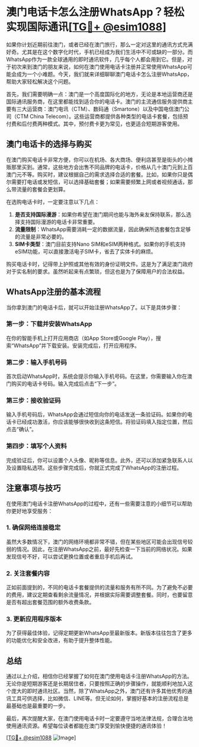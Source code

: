 # 澳门电话卡怎么注册WhatsApp？轻松实现国际通讯[[TG💪+ @esim1088](https://t.me/s/esim1088)]

如果你计划近期前往澳门，或者已经在澳门旅行，那么一定对这里的通讯方式充满好奇。尤其是在这个数字化时代，手机已经成为我们生活中不可或缺的一部分。而WhatsApp作为一款全球通用的即时通讯软件，几乎每个人都会用到它。但是，对于初次来到澳门的朋友来说，如何在澳门使用电话卡注册并正常使用WhatsApp可能会成为一个小难题。今天，我们就来详细聊聊澳门电话卡怎么注册WhatsApp，帮助大家轻松解决这个问题。

首先，我们需要明确一点：澳门是一个高度国际化的地方，无论是本地运营商还是国际通讯服务商，在这里都能找到适合你的电话卡。澳门的主流通信服务提供商主要有三大运营商：澳门电讯（CTM）、数码通（Smartone）以及中国电信澳门公司（CTM China Telecom）。这些运营商都提供各种类型的电话卡套餐，包括预付费和后付费两种模式。其中，预付费卡更为常见，也更适合短期游客使用。

## 澳门电话卡的选择与购买

在澳门购买电话卡非常方便，你可以在机场、各大商场、便利店甚至是街头的小摊贩那里买到。通常，这些地方会出售不同品牌的电话卡，价格从几十澳门元到上百澳门元不等。购买时，建议根据自己的需求选择合适的套餐。比如，如果你只是偶尔需要打电话或发短信，可以选择基础套餐；如果需要频繁上网或者视频通话，那么带流量的套餐会更划算。

在选购电话卡时，一定要注意以下几点：
1. **是否支持国际漫游**：如果你希望在澳门期间也能与海外亲友保持联系，那么选择支持国际漫游的电话卡非常重要。
2. **流量限制**：WhatsApp需要消耗一定的数据流量，因此确保所选套餐包含足够的流量是非常必要的。
3. **SIM卡类型**：澳门目前支持Nano SIM和eSIM两种格式。如果你的手机支持eSIM功能，可以直接激活电子SIM卡，省去了实体卡的麻烦。

购买电话卡时，记得带上护照或其他有效的身份证明文件。这是为了满足澳门政府对于实名制的要求。虽然听起来有点繁琐，但这也是为了保障用户的合法权益。

## WhatsApp注册的基本流程

当你拿到澳门的电话卡后，就可以开始注册WhatsApp了。以下是具体步骤：

### 第一步：下载并安装WhatsApp
在你的智能手机上打开应用商店（如App Store或Google Play），搜索“WhatsApp”并下载安装。安装完成后，打开应用程序。

### 第二步：输入手机号码
首次启动WhatsApp时，系统会提示你输入手机号码。在这里，你需要输入你在澳门购买的电话卡号码。输入完成后点击“下一步”。

### 第三步：接收验证码
输入手机号码后，WhatsApp会通过短信向你的电话发送一条验证码。如果你的电话卡已经成功激活，你应该能够很快收到这条短信。将验证码填入指定位置，然后点击“确认”。

### 第四步：填写个人资料
完成验证后，你可以设置个人头像、昵称等信息。此外，还可以添加紧急联系人以及设置隐私选项。这些步骤完成后，你就正式完成了WhatsApp的注册过程。

## 注意事项与技巧

在使用澳门电话卡注册WhatsApp的过程中，还有一些需要注意的小细节可以帮助你更好地享受服务：

### 1. 确保网络连接稳定
虽然大多数情况下，澳门的网络环境都非常不错，但在某些地区可能会出现信号较弱的情况。因此，在注册WhatsApp之前，最好先检查一下当前的网络状况。如果发现信号不好，可以尝试更换位置或者重启手机后再试。

### 2. 关注套餐内容
正如前面提到的，不同的电话卡套餐提供的流量和服务有所不同。为了避免不必要的费用，建议定期查看剩余流量情况，并根据实际需要调整套餐。同时，也要留意是否有超出套餐范围的额外收费条款。

### 3. 更新应用程序版本
为了获得最佳体验，记得定期更新WhatsApp至最新版本。新版本往往包含了更多的功能优化和安全改进，有助于提升整体性能。

## 总结

通过以上介绍，相信你已经掌握了如何在澳门使用电话卡注册WhatsApp的方法。无论你是短期游客还是长期居住者，只要按照正确的步骤操作，就能顺利地加入这个庞大的即时通讯社区。当然，除了WhatsApp之外，澳门还有许多其他优秀的通讯工具可供选择，比如微信、LINE等。但无论如何，掌握好基本的注册流程总是最基础也是最重要的一步。

最后，再次提醒大家，在澳门使用电话卡时一定要遵守当地法律法规，合理合法地使用通讯资源。希望每位读者都能在澳门享受到愉快便捷的通讯体验！

[[TG💪+ @esim1088](https://t.me/s/esim1088) ![Image](https://i.postimg.cc/4NQfJmqS/Snipaste-2025-05-13-00-14-12.png)]